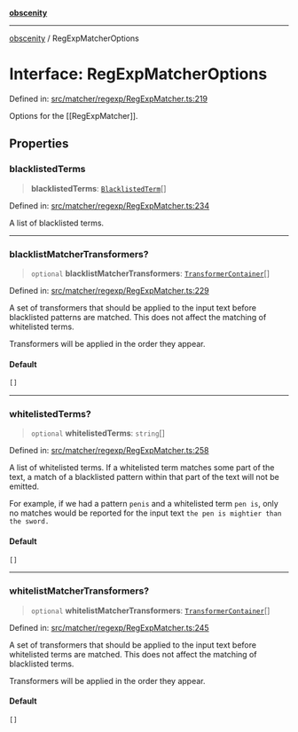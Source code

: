 [**obscenity**](../README.md)

***

[obscenity](../README.md) / RegExpMatcherOptions

# Interface: RegExpMatcherOptions

Defined in: [src/matcher/regexp/RegExpMatcher.ts:219](https://github.com/jo3-l/obscenity/blob/a386fd116c14542130a643879987c21c9c8a4eb9/src/matcher/regexp/RegExpMatcher.ts#L219)

Options for the [[RegExpMatcher]].

## Properties

### blacklistedTerms

> **blacklistedTerms**: [`BlacklistedTerm`](BlacklistedTerm.md)[]

Defined in: [src/matcher/regexp/RegExpMatcher.ts:234](https://github.com/jo3-l/obscenity/blob/a386fd116c14542130a643879987c21c9c8a4eb9/src/matcher/regexp/RegExpMatcher.ts#L234)

A list of blacklisted terms.

***

### blacklistMatcherTransformers?

> `optional` **blacklistMatcherTransformers**: [`TransformerContainer`](../type-aliases/TransformerContainer.md)[]

Defined in: [src/matcher/regexp/RegExpMatcher.ts:229](https://github.com/jo3-l/obscenity/blob/a386fd116c14542130a643879987c21c9c8a4eb9/src/matcher/regexp/RegExpMatcher.ts#L229)

A set of transformers that should be applied to the input text before
blacklisted patterns are matched. This does not affect the matching of
whitelisted terms.

Transformers will be applied in the order they appear.

#### Default

```ts
[]
```

***

### whitelistedTerms?

> `optional` **whitelistedTerms**: `string`[]

Defined in: [src/matcher/regexp/RegExpMatcher.ts:258](https://github.com/jo3-l/obscenity/blob/a386fd116c14542130a643879987c21c9c8a4eb9/src/matcher/regexp/RegExpMatcher.ts#L258)

A list of whitelisted terms. If a whitelisted term matches some part of
the text, a match of a blacklisted pattern within that part of the text
will not be emitted.

For example, if we had a pattern `penis` and a whitelisted term `pen is`,
only no matches would be reported for the input text `the pen is mightier
than the sword.`

#### Default

```ts
[]
```

***

### whitelistMatcherTransformers?

> `optional` **whitelistMatcherTransformers**: [`TransformerContainer`](../type-aliases/TransformerContainer.md)[]

Defined in: [src/matcher/regexp/RegExpMatcher.ts:245](https://github.com/jo3-l/obscenity/blob/a386fd116c14542130a643879987c21c9c8a4eb9/src/matcher/regexp/RegExpMatcher.ts#L245)

A set of transformers that should be applied to the input text before
whitelisted terms are matched. This does not affect the matching of
blacklisted terms.

Transformers will be applied in the order they appear.

#### Default

```ts
[]
```

